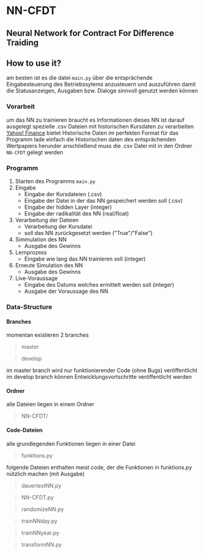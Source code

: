# NN-CFDT

## Neural Network for Contract For Difference Traiding

## How to use it?

am besten ist es die datei `main.py` über die entsprächende Eingabesteuerung des Betriebssytems anzusteuern und auszuführen
damit die Statusanzeigen, Ausgaben bzw. Dialoge sinnvoll genutzt werden können

### Vorarbeit

um das NN zu trainieren braucht es Informationen
dieses NN ist darauf ausgelegt spezielle .csv Dateien mit historischen Kursdaten zu verarbeiten
[Yahoo! Finance](https://finance.yahoo.com/) bietet Historische Daten im perfekten Format für das Programm
lade einfach die Historischen daten des entsprächenden Wertpapiers herunder
anschließend muss die .csv Datei mit in den Ordner `NN-CFDT` gelegt werden

### Programm

1. Starten des Programms `main.py`
2. Eingabe
    - Eingabe der Kursdateien (.csv)
    - Eingabe der Datei in der das NN gespeichert werden soll (.csv)
    - Eingabe der hidden Layer (integer)
    - Eingabe der radikalität des NN (real/float)
3. Verarbeitung der Dateien
    - Verarbeitung der Kursdatei
    - soll das NN zurückgesetzt werden ("True"/"False")
4. Simmulation des NN
    - Ausgabe des Gewinns
5. Lernprozess
    - Eingabe wie lang das NN trainieren soll (integer)
6. Erneute Simulation des NN
    - Ausgabe des Gewinns
7. Live-Voraussage
    - Eingabe des Datums welches ermittelt werden soll (integer)
    - Ausgabe der Voraussage des NN

### Data-Structure

#### Branches
momentan existieren 2 branches
>master

>develop

im master branch wird nur funktionierender Code (ohne Bugs) veröffentlicht
im develop branch können Entwicklungsvortschritte veröffentlicht werden

#### Ordner
alle Dateien liegen in einem Ordner 
>NN-CFDT/

#### Code-Dateien
alle grundlegenden Funktionen liegen in einer Datei
>funktions.py

folgende Dateien enthalten meist code, der die Funktionen in funktions.py nützlich machen (mit Ausgabe)
>dauertestNN.py

>NN-CFDT.py

>randomizeNN.py

>trainNNday.py

>trainNNyear.py

>transformNN.py